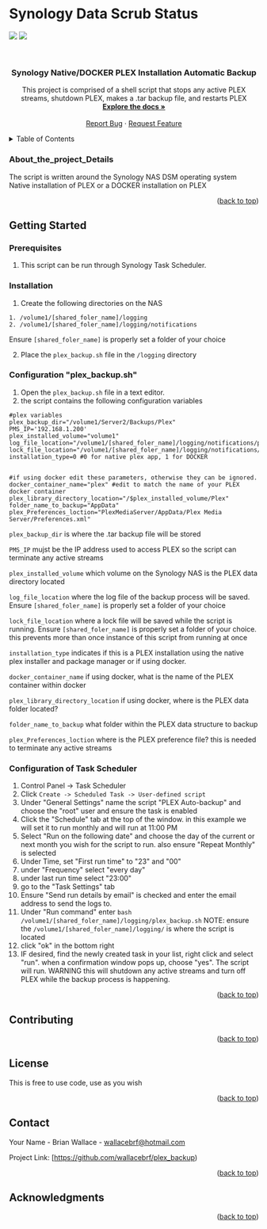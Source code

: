 # Synology Data Scrub Status
<a href="https://github.com/wallacebrf/plex_backup/releases"><img src="https://img.shields.io/github/v/release/wallacebrf/plex_backup.svg"></a>
<a href="https://hits.seeyoufarm.com"><img src="https://hits.seeyoufarm.com/api/count/incr/badge.svg?url=https%3A%2F%2Fgithub.com%2Fwallacebrf%2Fplex_backup&count_bg=%2379C83D&title_bg=%23555555&icon=&icon_color=%23E7E7E7&title=hits&edge_flat=false"/></a>

<div id="top"></div>
<!--
*** comments....
-->



<!-- PROJECT LOGO -->
<br />

<h3 align="center">Synology Native/DOCKER PLEX Installation Automatic Backup</h3>

  <p align="center">
    This project is comprised of a shell script that stops any active PLEX streams, shutdown PLEX, makes a .tar backup file, and restarts PLEX
    <br />
    <a href="https://github.com/wallacebrf/plex_backup"><strong>Explore the docs »</strong></a>
    <br />
    <br />
    <a href="https://github.com/wallacebrf/plex_backup/issues">Report Bug</a>
    ·
    <a href="https://github.com/wallacebrf/plex_backup/issues">Request Feature</a>
  </p>
</div>



<!-- TABLE OF CONTENTS -->
<details>
  <summary>Table of Contents</summary>
  <ol>
    <li>
      <a href="#About_the_project_Details">About The Project</a>
      <ul>
        <li><a href="#built-with">Built With</a></li>
      </ul>
    </li>
    <li>
      <a href="#getting-started">Getting Started</a>
      <ul>
        <li><a href="#prerequisites">Prerequisites</a></li>
        <li><a href="#installation">Installation</a></li>
      </ul>
    </li>
    <li><a href="#usage">Usage</a></li>
    <li><a href="#roadmap">Road map</a></li>
    <li><a href="#contributing">Contributing</a></li>
    <li><a href="#license">License</a></li>
    <li><a href="#contact">Contact</a></li>
    <li><a href="#acknowledgments">Acknowledgments</a></li>
  </ol>
</details>



<!-- ABOUT THE PROJECT -->
### About_the_project_Details

The script is written around the Synology NAS DSM operating system Native installation of PLEX or a DOCKER installation on PLEX

<p align="right">(<a href="#top">back to top</a>)</p>


<!-- GETTING STARTED -->
## Getting Started

### Prerequisites
		
1. This script can be run through Synology Task Scheduler. 

### Installation

1. Create the following directories on the NAS

```
1. /volume1/[shared_foler_name]/logging
2. /volume1/[shared_foler_name]/logging/notifications
```
Ensure ```[shared_foler_name]``` is properly set a folder of your choice

2. Place the ```plex_backup.sh``` file in the ```/logging``` directory

### Configuration "plex_backup.sh"

1. Open the ```plex_backup.sh``` file in a text editor. 
2. the script contains the following configuration variables 
```
#plex variables
plex_backup_dir="/volume1/Server2/Backups/Plex"
PMS_IP='192.168.1.200'
plex_installed_volume="volume1"
log_file_location="/volume1/[shared_foler_name]/logging/notifications/plex_backup.txt"
lock_file_location="/volume1/[shared_foler_name]/logging/notifications/plex_backup.lock"
installation_type=0 #0 for native plex app, 1 for DOCKER


#if using docker edit these parameters, otherwise they can be ignored. 
docker_container_name="plex" #edit to match the name of your PLEX docker container 
plex_library_directory_location="/$plex_installed_volume/Plex"
folder_name_to_backup="AppData"
plex_Preferences_loction="PlexMediaServer/AppData/Plex Media Server/Preferences.xml"
```

```plex_backup_dir``` is where the .tar backup file will be stored

```PMS_IP``` mujst be the IP address used to access PLEX so the script can terminate any active streams

```plex_installed_volume``` which volume on the Synology NAS is the PLEX data directory located 

```log_file_location``` where the log file of the backup process will be saved. Ensure ```[shared_foler_name]``` is properly set a folder of your choice

```lock_file_location``` where a lock file will be saved while the script is running. Ensure ```[shared_foler_name]``` is properly set a folder of your choice. this prevents more than once instance of this script from running at once

```installation_type``` indicates if this is a PLEX installation using the native plex installer and package manager or if using docker.



```docker_container_name``` if using docker, what is the name of the PLEX container within docker

```plex_library_directory_location``` if using docker, where is the PLEX data folder located?

```folder_name_to_backup``` what folder within the PLEX data structure to backup

```plex_Preferences_loction``` where is the PLEX preference file? this is needed to terminate any active streams 


### Configuration of Task Scheduler 

1. Control Panel -> Task Scheduler
2. Click ```Create -> Scheduled Task -> User-defined script```
3. Under "General Settings" name the script "PLEX Auto-backup" and choose the "root" user and ensure the task is enabled
4. Click the "Schedule" tab at the top of the window. in this example we will set it to run monthly and will run at 11:00 PM
5. Select "Run on the following date" and choose the day of the current or next month you wish for the script to run. also ensure "Repeat Monthly" is selected 
6. Under Time, set "First run time" to "23" and "00"
7. under "Frequency" select "every day"
8. under last run time select "23:00"
9. go to the "Task Settings" tab
10. Ensure "Send run details by email" is checked and enter the email address to send the logs to. 
11. Under "Run command" enter ```bash /volume1/[shared_foler_name]/logging/plex_backup.sh``` NOTE: ensure the ```/volume1/[shared_foler_name]/logging/``` is where the script is located
12. click "ok" in the bottom right
13. IF desired, find the newly created task in your list, right click and select "run". when a confirmation window pops up, choose "yes". The script will run. WARNING this will shutdown any active streams and turn off PLEX while the backup process is happening.  


<p align="right">(<a href="#top">back to top</a>)</p>



<!-- CONTRIBUTING -->
## Contributing

<p align="right">(<a href="#top">back to top</a>)</p>



<!-- LICENSE -->
## License

This is free to use code, use as you wish

<p align="right">(<a href="#top">back to top</a>)</p>



<!-- CONTACT -->
## Contact

Your Name - Brian Wallace - wallacebrf@hotmail.com

Project Link: [https://github.com/wallacebrf/plex_backup)

<p align="right">(<a href="#top">back to top</a>)</p>



<!-- ACKNOWLEDGMENTS -->
## Acknowledgments


<p align="right">(<a href="#top">back to top</a>)</p>
